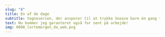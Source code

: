 ```yaml
---
slug: "8"
title: En af de dage
subtitle: tegneserien, der ansporer til at trykke Snooze bare én gang til
text: Nu kommer jeg garanteret også for sent på arbejde!
img: 0008_lortemorgen_da_web.png
---
```

